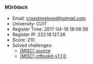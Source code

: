 #### M3r0dach  

* Email: crosstimelove@hotmail.com  
* University: CUIT  
* Register Time: 2017-04-19 18:08:38  
* Register IP: 222.18.127.26  
* Score: 210  
* Solved challenges: 
  * [[MISC] source](https://github.com/SniperOJ/Challenges/blob/master/MISC/source.json)  
  * [[MISC] ctftookit-v1.1.0](https://github.com/SniperOJ/Challenges/blob/master/MISC/ctftookit-v1.1.0.json)  
